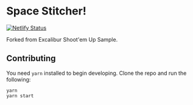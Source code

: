 # Space Stitcher!

[![Netlify Status](https://api.netlify.com/api/v1/badges/f2f532d8-2be3-43df-a976-488be1852d6e/deploy-status)](https://app.netlify.com/sites/space-stitcher/deploys)

Forked from Excalibur Shoot'em Up Sample.

## Contributing

You need `yarn` installed to begin developing. Clone the repo and run the following:

```
yarn
yarn start
```
